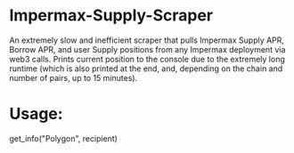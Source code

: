 # Impermax-Supply-Scraper

An extremely slow and inefficient scraper that pulls Impermax Supply APR, Borrow APR, and user Supply positions from any Impermax deployment via web3 calls. Prints current position to the console due to the extremely long runtime (which is also printed at the end, and, depending on the chain and number of pairs, up to 15 minutes).

# Usage: 
get_info("Polygon", recipient)
